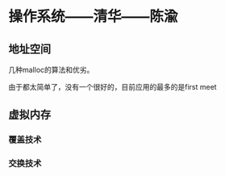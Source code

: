 # 操作系统——清华——陈渝

## 地址空间

几种malloc的算法和优劣。

由于都太简单了，没有一个很好的，目前应用的最多的是first meet

## 虚拟内存

### 覆盖技术

### 交换技术



## 